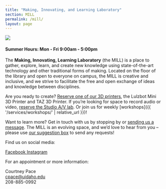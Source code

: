 ```yaml
---
title: "Making, Innovating, and Learning Laboratory"
section: MILL
permalink: /mill/
layout: page
---
```


<img src="{{ 'technology-computer-chips-gigabyte-2.jpg' | prepend: '/media/mill/' | prepend: site.liburl }}" class="img-fluid rounded">

<div class="alert alert-primary text-center" role="alert">
<h4 class="alert-heading mb-0"><span class="fas fa-clock"></span> Summer Hours: Mon - Fri 9:00am - 5:00pm</h4>
</div>

The **Making, Innovating, Learning Laboratory** (the MILL) is a place to gather, explore, learn, and create new knowledge using state-of-the-art technology and other traditional forms of making. 
Located on the floor of the library and open to everyone on campus, the MILL is creative and inclusive, and we strive to facilitate the free and open exchange of ideas and knowledge between disciplines.

Are you ready to create? [Reserve one of our 3D printers](https://libcal.uidaho.edu/reserve/3dprinters), the Lulzbot Mini 3D Printer and TAZ 3D Printer. 
If you’re looking for space to record audio or video, [reserve the Studio A/V lab](https://libcal.uidaho.edu/reserve/AV). 
Or join us for weekly [workshops]({{ '/services/workshops/' | relative_url }})!

Want to learn more? Get in touch with us by stopping by or <a href="mailto:khenrich@uidaho.edu">sending us a message</a>. The MILL is an evolving space, and we’d love to hear from you – please use [our suggestion box](https://uidaho.co1.qualtrics.com/SE/?SID=SV_eJxEYnCmi9c5W2p) to send any requests!

<div class="card-group">
    <div class="card">
        <div class="card-body text-center">
            <p class="card-text">Find us on social media:</p>
            <div class="text-center display-4">
                <a href="https://www.facebook.com/uidahomill/" title="Facebook Link" target="_blank"><span class="fab fa-facebook payette-blue"></span><span class="sr-only">Facebook </span></a>
                <a href="https://www.instagram.com/uidahomill/?hl=en" title="Instagram Link" target="_blank"><span class="fab fa-instagram ponderosa-pine"></span><span class="sr-only">Instagram </span></a>
            </div>
        </div>
    </div>
    <div class="card">
        <div class="card-body text-center">
            <p class="card-text">For an appointment or more information:</p>
            <p class="card-text">Courtney Pace<br>
            <a href="mailto:cpace@uidaho.edu">cpace@uidaho.edu</a><br>
            208-885-0992</p>
        </div>
    </div>
</div>
